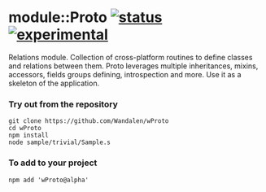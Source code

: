 # module::Proto [![status](https://github.com/Wandalen/wProto/actions/workflows/StandardPublish.yml/badge.svg)](https://github.com/Wandalen/wProto/actions/workflows/StandardPublish.yml) [![experimental](https://img.shields.io/badge/stability-experimental-orange.svg)](https://github.com/emersion/stability-badges#experimental)

Relations module. Collection of cross-platform routines to define classes and relations between them. Proto leverages multiple inheritances, mixins, accessors, fields groups defining, introspection and more. Use it as a skeleton of the application.

### Try out from the repository
```
git clone https://github.com/Wandalen/wProto
cd wProto
npm install
node sample/trivial/Sample.s
```

### To add to your project
```
npm add 'wProto@alpha'
```

